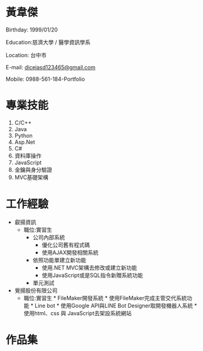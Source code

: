 # 黃韋傑 
Birthday: 1999/01/20

Education:慈濟大學 / 醫學資訊學系 

Location: 台中市 

E-mail: dicejasd123465@gmail.com 

Mobile: 0988-561-184-Portfolio 

# 專業技能
1.	C/C++
2.	Java
3.	Python
4.	Asp.Net
5.	C#
6.	資料庫操作
7.	JavaScript
8.	金鑰與身分驗證
9.	MVC基礎架構

# 工作經驗
* 叡揚資訊 
  * 職位:實習生
      * 公司內部系統
         * 優化公司舊有程式碼
         * 使用AJAX開發相關系統
      * 依照功能單建立新功能
         * 使用.NET MVC架構去修改或建立新功能
         * 使用JavaScript或是SQL指令新贈系統功能
      * 單元測試
* 覺揚股份有限公司
  * 職位:實習生
        * FileMaker開發系統
          * 使用FileMaker完成主管交代系統功能
        * Line bot
          * 使用Google API與LINE Bot Designer取開發機器人系統
          * 使用html、css 與 JavaScript去架設系統網站
    
# 作品集
